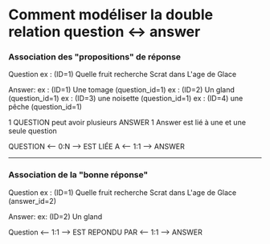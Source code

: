 # Comment modéliser la double relation question <-> answer

### Association des "propositions" de réponse

Question 
	ex : (ID=1) Quelle fruit recherche Scrat dans L'age de Glace


Answer: 
	ex : (ID=1) Une tomage (question_id=1)
	ex : (ID=2) Un gland (question_id=1)
	ex : (ID=3) une noisette (question_id=1)
	ex : (ID=4) une pêche (question_id=1)


1 QUESTION peut avoir plusieurs ANSWER
1 Answer est lié à une et une seule question 

QUESTION <-- 0:N --> EST LIÉE A <-- 1:1 --> ANSWER

--------

### Association de la "bonne réponse"

Question
	ex : (ID=1) Quelle fruit recherche Scrat dans L'age de Glace (answer_id=2)

Answer:
	ex: (ID=2) Un gland

Question <-- 1:1 --> EST REPONDU PAR <-- 1:1 --> ANSWER
